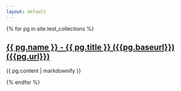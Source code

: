 ```yaml
---
layout: default
---
```


{% for pg in site.test_collections %}
  <h2>
    <a href="{{ pg.baseurl }}{{ pg.url }}">
      {{ pg.name }} - {{ pg.title }} ({{pg.baseurl}}) ({{pg.url}})
    </a>
  </h2>
  <p>{{ pg.content | markdownify }}</p>
{% endfor %}

